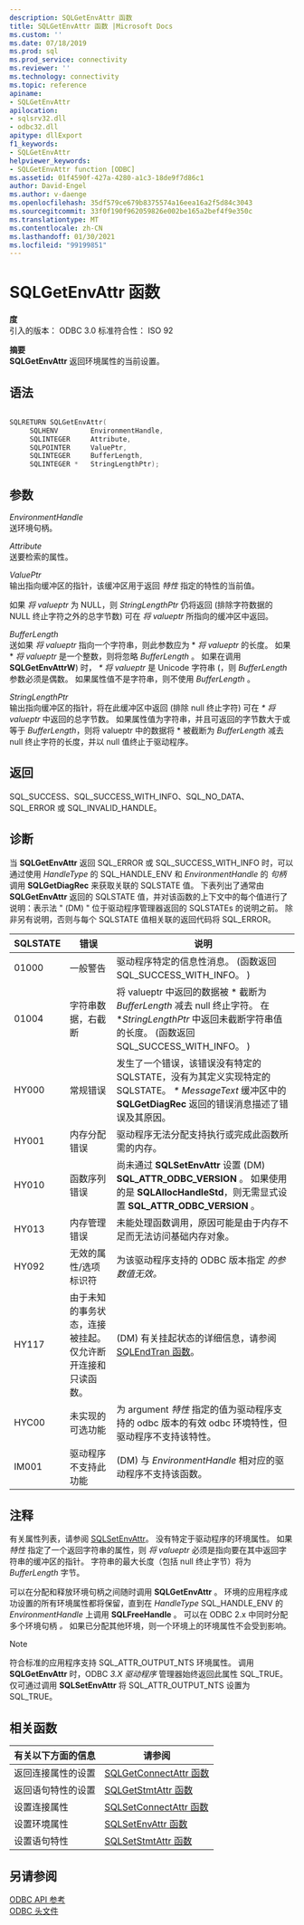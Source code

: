 ```yaml
---
description: SQLGetEnvAttr 函数
title: SQLGetEnvAttr 函数 |Microsoft Docs
ms.custom: ''
ms.date: 07/18/2019
ms.prod: sql
ms.prod_service: connectivity
ms.reviewer: ''
ms.technology: connectivity
ms.topic: reference
apiname:
- SQLGetEnvAttr
apilocation:
- sqlsrv32.dll
- odbc32.dll
apitype: dllExport
f1_keywords:
- SQLGetEnvAttr
helpviewer_keywords:
- SQLGetEnvAttr function [ODBC]
ms.assetid: 01f4590f-427a-4280-a1c3-18de9f7d86c1
author: David-Engel
ms.author: v-daenge
ms.openlocfilehash: 35df579ce679b8375574a16eea16a2f5d84c3043
ms.sourcegitcommit: 33f0f190f962059826e002be165a2bef4f9e350c
ms.translationtype: MT
ms.contentlocale: zh-CN
ms.lasthandoff: 01/30/2021
ms.locfileid: "99199851"
---
```

# <a name="sqlgetenvattr-function"></a>SQLGetEnvAttr 函数
**度**  
 引入的版本： ODBC 3.0 标准符合性： ISO 92  
  
 **摘要**  
 **SQLGetEnvAttr** 返回环境属性的当前设置。  
  
## <a name="syntax"></a>语法  
  
```cpp  
  
SQLRETURN SQLGetEnvAttr(  
     SQLHENV        EnvironmentHandle,  
     SQLINTEGER     Attribute,  
     SQLPOINTER     ValuePtr,  
     SQLINTEGER     BufferLength,  
     SQLINTEGER *   StringLengthPtr);  
```  
  
## <a name="arguments"></a>参数  
 *EnvironmentHandle*  
 送环境句柄。  
  
 *Attribute*  
 送要检索的属性。  
  
 *ValuePtr*  
 输出指向缓冲区的指针，该缓冲区用于返回 *特性* 指定的特性的当前值。  
  
 如果 *将 valueptr* 为 NULL，则 *StringLengthPtr* 仍将返回 (排除字符数据的 NULL 终止字符之外的总字节数) 可在 *将 valueptr* 所指向的缓冲区中返回。  
  
 *BufferLength*  
 送如果 *将 valueptr* 指向一个字符串，则此参数应为 \* *将 valueptr* 的长度。 如果 \* *将 valueptr* 是一个整数，则将忽略 *BufferLength* 。 如果在调用 **SQLGetEnvAttrW**) 时， *\* 将 valueptr* 是 Unicode 字符串 (，则 *BufferLength* 参数必须是偶数。 如果属性值不是字符串，则不使用 *BufferLength* 。  
  
 *StringLengthPtr*  
 输出指向缓冲区的指针，将在此缓冲区中返回 (排除 null 终止字符) 可在 *\* 将 valueptr* 中返回的总字节数。 如果属性值为字符串，并且可返回的字节数大于或等于 *BufferLength*，则将 valueptr 中的数据将 \* 被截断为 *BufferLength* 减去 null 终止字符的长度，并以 null 值终止于驱动程序。  
  
## <a name="returns"></a>返回  
 SQL_SUCCESS、SQL_SUCCESS_WITH_INFO、SQL_NO_DATA、SQL_ERROR 或 SQL_INVALID_HANDLE。  
  
## <a name="diagnostics"></a>诊断  
 当 **SQLGetEnvAttr** 返回 SQL_ERROR 或 SQL_SUCCESS_WITH_INFO 时，可以通过使用 *HandleType* 的 SQL_HANDLE_ENV 和 *EnvironmentHandle* 的 *句柄* 调用 **SQLGetDiagRec** 来获取关联的 SQLSTATE 值。 下表列出了通常由 **SQLGetEnvAttr** 返回的 SQLSTATE 值，并对该函数的上下文中的每个值进行了说明：表示法 " (DM) " 位于驱动程序管理器返回的 SQLSTATEs 的说明之前。 除非另有说明，否则与每个 SQLSTATE 值相关联的返回代码将 SQL_ERROR。  
  
|SQLSTATE|错误|说明|  
|--------------|-----------|-----------------|  
|01000|一般警告|驱动程序特定的信息性消息。  (函数返回 SQL_SUCCESS_WITH_INFO。 ) |  
|01004|字符串数据，右截断|将 valueptr 中返回的数据被 \* 截断为 *BufferLength* 减去 null 终止字符。 在 **StringLengthPtr* 中返回未截断字符串值的长度。  (函数返回 SQL_SUCCESS_WITH_INFO。 ) |  
|HY000|常规错误|发生了一个错误，该错误没有特定的 SQLSTATE，没有为其定义实现特定的 SQLSTATE。 *\* MessageText* 缓冲区中的 **SQLGetDiagRec** 返回的错误消息描述了错误及其原因。|  
|HY001|内存分配错误|驱动程序无法分配支持执行或完成此函数所需的内存。|  
|HY010|函数序列错误|尚未通过 **SQLSetEnvAttr** 设置 (DM) **SQL_ATTR_ODBC_VERSION** 。 如果使用的是 **SQLAllocHandleStd**，则无需显式设置 **SQL_ATTR_ODBC_VERSION** 。|  
|HY013|内存管理错误|未能处理函数调用，原因可能是由于内存不足而无法访问基础内存对象。|  
|HY092|无效的属性/选项标识符|为该驱动程序支持的 ODBC 版本指定 *的参数值无效。*|  
|HY117|由于未知的事务状态，连接被挂起。 仅允许断开连接和只读函数。| (DM) 有关挂起状态的详细信息，请参阅 [SQLEndTran 函数](../../../odbc/reference/syntax/sqlendtran-function.md)。|  
|HYC00|未实现的可选功能|为 argument *特性* 指定的值为驱动程序支持的 odbc 版本的有效 odbc 环境特性，但驱动程序不支持该特性。|  
|IM001|驱动程序不支持此功能| (DM) 与 *EnvironmentHandle* 相对应的驱动程序不支持该函数。|  
  
## <a name="comments"></a>注释  
 有关属性列表，请参阅 [SQLSetEnvAttr](../../../odbc/reference/syntax/sqlsetenvattr-function.md)。 没有特定于驱动程序的环境属性。 如果 *特性* 指定了一个返回字符串的属性，则 *将 valueptr* 必须是指向要在其中返回字符串的缓冲区的指针。 字符串的最大长度（包括 null 终止字节）将为 *BufferLength* 字节。  
  
 可以在分配和释放环境句柄之间随时调用 **SQLGetEnvAttr** 。 环境的应用程序成功设置的所有环境属性都将保留，直到在 *HandleType* SQL_HANDLE_ENV 的 *EnvironmentHandle* 上调用 **SQLFreeHandle** 。 可以在 ODBC 2.x 中同时分配多个环境句柄 *。* 如果已分配其他环境，则一个环境上的环境属性不会受到影响。  
  
> [!NOTE]
>  符合标准的应用程序支持 SQL_ATTR_OUTPUT_NTS 环境属性。 调用 **SQLGetEnvAttr** 时，ODBC *3.X 驱动程序* 管理器始终返回此属性 SQL_TRUE。 仅可通过调用 **SQLSetEnvAttr** 将 SQL_ATTR_OUTPUT_NTS 设置为 SQL_TRUE。  
  
## <a name="related-functions"></a>相关函数  
  
|有关以下方面的信息|请参阅|  
|---------------------------|---------|  
|返回连接属性的设置|[SQLGetConnectAttr 函数](../../../odbc/reference/syntax/sqlgetconnectattr-function.md)|  
|返回语句特性的设置|[SQLGetStmtAttr 函数](../../../odbc/reference/syntax/sqlgetstmtattr-function.md)|  
|设置连接属性|[SQLSetConnectAttr 函数](../../../odbc/reference/syntax/sqlsetconnectattr-function.md)|  
|设置环境属性|[SQLSetEnvAttr 函数](../../../odbc/reference/syntax/sqlsetenvattr-function.md)|  
|设置语句特性|[SQLSetStmtAttr 函数](../../../odbc/reference/syntax/sqlsetstmtattr-function.md)|  
  
## <a name="see-also"></a>另请参阅  
 [ODBC API 参考](../../../odbc/reference/syntax/odbc-api-reference.md)   
 [ODBC 头文件](../../../odbc/reference/install/odbc-header-files.md)
